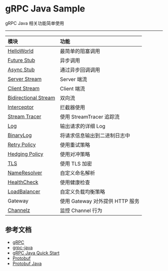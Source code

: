 # gRPC Java Sample 

gRPC Java 相关功能简单使用

---

|模块|功能|
|:--|:---|
|[HelloWorld](helloworld)| 最简单的阻塞调用|
|[Future Stub](future-stub)| 异步调用|
|[Async Stub](async-stub)|通过异步回调调用|
|[Server Stream](server-stream)|Server 端流|
|[Client Stream](client-stream)|Client 端流|
|[Bidirectional Stream](bidirectional-stream)| 双向流| 
|[Interceptor](interceptor)|拦截器使用|
|[Stream Tracer](stream-tracer)| 使用 StreamTracer 追踪流|
|[Log](log)| 输出请求的详细 Log|
|[BinaryLog](binlog)| 将请求信息输出到二进制日志中|
|[Retry Policy](retry-policy)| 使用重试策略|
|[Hedging Policy](hedging-policy)|使用对冲策略|
|[TLS](tls)|使用 TLS 加密|
|[NameResolver](name-resolver)|自定义命名解析|
|[HealthCheck](health-check)| 使用健康检查|
|[LoadBalancer](load-balancer)|自定义负载均衡策略|
|Gateway| 使用 Gateway 对外提供 HTTP 服务| 
|[Channelz](channelz)| 监控 Channel 行为|

## 参考文档

- [gRPC](https://grpc.io/)
- [grpc-java](https://github.com/grpc/grpc-java)
- [gRPC Java Quick Start](https://grpc.io/docs/languages/java/quickstart/)
- [Protobuf](https://developers.google.com/protocol-buffers)
- [Protobuf Java](https://developers.google.com/protocol-buffers/docs/javatutorial)